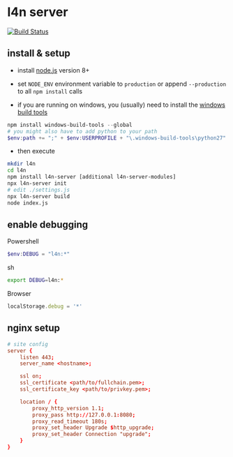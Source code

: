 # l4n server
[![Build Status](https://travis-ci.org/Bonuspunkt/l4n-server.svg?branch=master)](https://travis-ci.org/Bonuspunkt/l4n-server)

## install & setup
- install [node.js](https://nodejs.org/) version 8+

- set `NODE_ENV` environment variable to `production` or append `--production` to all `npm install` calls

- if you are running on windows, you (usually) need to install the [windows build tools](https://github.com/felixrieseberg/windows-build-tools)
``` ps1
npm install windows-build-tools --global
# you might also have to add python to your path
$env:path += ";" + $env:USERPROFILE + "\.windows-build-tools\python27"
```

- then execute
``` sh
mkdir l4n
cd l4n
npm install l4n-server [additional l4n-server-modules]
npx l4n-server init
# edit ./settings.js
npx l4n-server build
node index.js
```


## enable debugging
Powershell
``` ps1
$env:DEBUG = "l4n:*"
```

sh
``` sh
export DEBUG=l4n:*
```

Browser
``` js
localStorage.debug = '*'
```

## nginx setup
``` conf
# site config
server {
    listen 443;
    server_name <hostname>;

    ssl on;
    ssl_certificate <path/to/fullchain.pem>;
    ssl_certificate_key <path/to/privkey.pem>;

    location / {
        proxy_http_version 1.1;
        proxy_pass http://127.0.0.1:8080;
        proxy_read_timeout 180s;
        proxy_set_header Upgrade $http_upgrade;
        proxy_set_header Connection "upgrade";
    }
}
```
